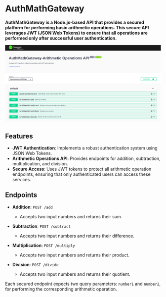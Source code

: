 # AuthMathGateway

<b>AuthMathGateway is a Node.js-based API that provides a secured platform for performing basic arithmetic operations. This secure API leverages JWT (JSON Web Tokens) to ensure that all operations are performed only after successful user authentication.</b>

![Swagger UI](/images/task1.png)


## Features

- **JWT Authentication**: Implements a robust authentication system using JSON Web Tokens.
- **Arithmetic Operations API**: Provides endpoints for addition, subtraction, multiplication, and division.
- **Secure Access**: Uses JWT tokens to protect all arithmetic operation endpoints, ensuring that only authenticated users can access these services.

## Endpoints

- **Addition**: `POST /add`
    - Accepts two input numbers and returns their sum.

- **Subtraction**: `POST /subtract`
    - Accepts two input numbers and returns their difference.

- **Multiplication**: `POST /multiply`
    - Accepts two input numbers and returns their product.

- **Division**: `POST /divide`
    - Accepts two input numbers and returns their quotient.

Each secured endpoint expects two query parameters: `number1` and `number2`, for performing the corresponding arithmetic operation.
